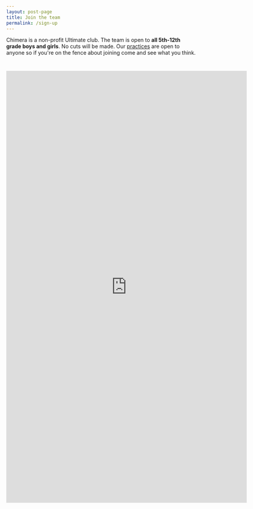 ```yaml
---
layout: post-page
title: Join the team
permalink: /sign-up
--- 
```


Chimera is a non-profit Ultimate club. The team is open to **all 5th-12th grade boys and girls**. No cuts will be made. Our [practices](/practice) are open to anyone so if you're on the fence about joining come and see what you think.

<iframe src="https://docs.google.com/forms/d/e/1FAIpQLSf5KwdXh3zFOTYJKwKK09m1MjbnrOR_NeTP2lypLfhbhfYEyA/viewform?embedded=true" width="640" height="1150" frameborder="0" style="display: block; margin: 40px auto">Loading…</iframe>
